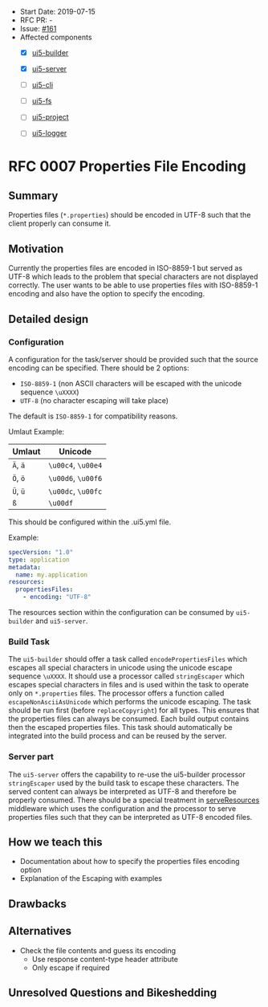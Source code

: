 - Start Date: 2019-07-15
- RFC PR: -
- Issue: [#161](https://github.com/SAP/ui5-tooling/issues/161)
- Affected components
    + [x] [ui5-builder](https://github.com/SAP/ui5-builder)
    + [x] [ui5-server](https://github.com/SAP/ui5-server)
    + [ ] [ui5-cli](https://github.com/SAP/ui5-cli)
    + [ ] [ui5-fs](https://github.com/SAP/ui5-fs)
    + [ ] [ui5-project](https://github.com/SAP/ui5-project)
    + [ ] [ui5-logger](https://github.com/SAP/ui5-logger)


# RFC 0007 Properties File Encoding
## Summary
Properties files (`*.properties`) should be encoded in UTF-8 such that the client properly can consume it.

## Motivation
Currently the properties files are encoded in ISO-8859-1 but served as UTF-8 which leads to the problem that special characters are not displayed correctly.
The user wants to be able to use properties files with ISO-8859-1 encoding and also have the option to specify the encoding.

## Detailed design
### Configuration
A configuration for the task/server should be provided such that the source encoding can be specified.
There should be 2 options:
* `ISO-8859-1` (non ASCII characters will be escaped with the unicode sequence `\uXXXX`)
* `UTF-8` (no character escaping will take place)

The default is `ISO-8859-1` for compatibility reasons.

Umlaut Example:

| Umlaut   |	Unicode         |
|----------|--------------------|
| `Ä`, `ä` | `\u00c4`, `\u00e4` |
| `Ö`, `ö` | `\u00d6`, `\u00f6` |
| `Ü`, `ü` | `\u00dc`, `\u00fc` |
| `ß` 	   | `\u00df `          |

This should be configured within the .ui5.yml file.

Example:
```yaml
specVersion: "1.0"
type: application
metadata:
  name: my.application
resources:
  propertiesFiles:
    - encoding: "UTF-8"
```

The resources section within the configuration can be consumed by `ui5-builder` and `ui5-server`.

### Build Task
The `ui5-builder` should offer a task called `encodePropertiesFiles` which escapes all special characters in unicode using the unicode escape sequence `\uXXXX`.
It should use a processor called `stringEscaper` which escapes special characters in files and is used within the task to operate only on `*.properties` files.
The processor offers a function called `escapeNonAsciiAsUnicode` which performs the unicode escaping.
The task should be run first (before `replaceCopyright`) for all types.
This ensures that the properties files can always be consumed.
Each build output contains then the escaped properties files.
This task should automatically be integrated into the build process and can be reused by the server.

### Server part
The `ui5-server` offers the capability to re-use the ui5-builder processor `stringEscaper` used by the build task to escape these characters.
The served content can always be interpreted as UTF-8 and therefore be properly consumed.
There should be a special treatment in [serveResources](https://github.com/SAP/ui5-server/blob/master/lib/middleware/serveResources.js#L42) middleware which uses the configuration and the processor to serve properties files such that they can be interpreted as UTF-8 encoded files.


## How we teach this
- Documentation about how to specify the properties files encoding option
- Explanation of the Escaping with examples

## Drawbacks


## Alternatives
 - Check the file contents and guess its encoding
   - Use response content-type header attribute
   - Only escape if required

## Unresolved Questions and Bikeshedding
